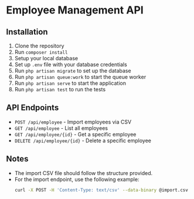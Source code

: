 # Employee Management API

## Installation

1. Clone the repository
2. Run `composer install`
3. Setup your local database
4. Set up `.env` file with your database credentials
5. Run `php artisan migrate` to set up the database
6. Run `php artisan queue:work` to start the queue worker
7. Run `php artisan serve` to start the application
8. Run `php artisan test` to run the tests

## API Endpoints

- `POST /api/employee` - Import employees via CSV
- `GET /api/employee` - List all employees
- `GET /api/employee/{id}` - Get a specific employee
- `DELETE /api/employee/{id}` - Delete a specific employee

## Notes

- The import CSV file should follow the structure provided.
- For the import endpoint, use the following example:
  ```bash
  curl -X POST -H 'Content-Type: text/csv' --data-binary @import.csv http://{yourapp}/api/employee

